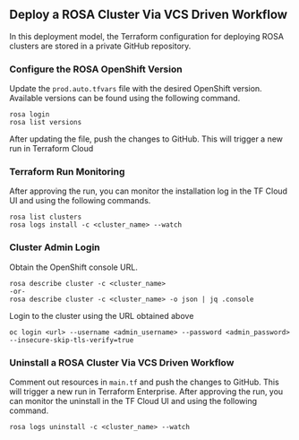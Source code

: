 ## Deploy a ROSA Cluster Via VCS Driven Workflow
In this deployment model, the Terraform configuration for deploying ROSA clusters are stored in a private GitHub repository.

### Configure the ROSA OpenShift Version
Update the `prod.auto.tfvars` file with the desired OpenShift version. Available versions can be found using the following command.
```
rosa login
rosa list versions
```
After updating the file, push the changes to GitHub. This will trigger a new run in Terraform Cloud
### Terraform Run Monitoring
After approving the run, you can monitor the installation log in the TF Cloud UI and using the following commands.
```
rosa list clusters
rosa logs install -c <cluster_name> --watch

```
### Cluster Admin Login
Obtain the OpenShift console URL.
```
rosa describe cluster -c <cluster_name>
-or-
rosa describe cluster -c <cluster_name> -o json | jq .console
```
Login to the cluster using the URL obtained above
```
oc login <url> --username <admin_username> --password <admin_password> --insecure-skip-tls-verify=true
```

### Uninstall a ROSA Cluster Via VCS Driven Workflow
Comment out resources in `main.tf` and push the changes to GitHub. This will trigger a new run in Terraform Enterprise. After approving the run, you can monitor the uninstall in the TF Cloud UI and using the following command.
```
rosa logs uninstall -c <cluster_name> --watch
```